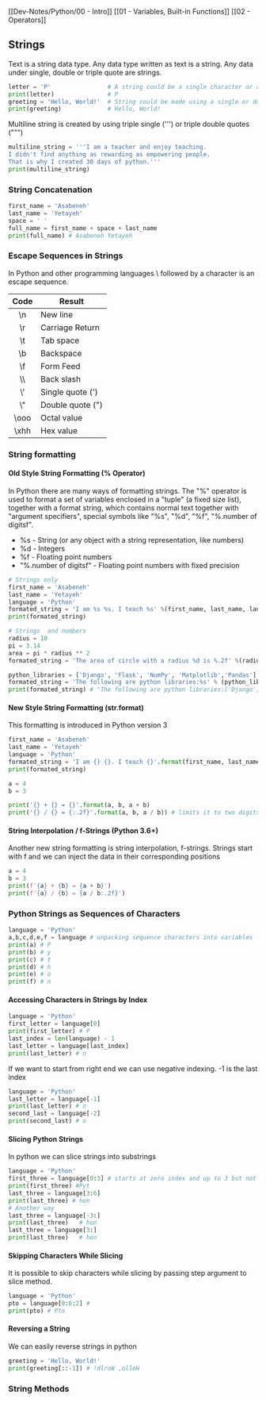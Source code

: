 [[Dev-Notes/Python/00 - Intro]]
[[01 - Variables, Built-in Functions]]
[[02 - Operators]]

## Strings

Text is a string data type. Any data type written as text is a string. Any data under single, double or triple quote are strings.

``` Python
letter = 'P'                # A string could be a single character or a bunch of texts
print(letter)               # P
greeting = 'Hello, World!'  # String could be made using a single or double quote,"Hello, World!"
print(greeting)             # Hello, World!
```

Multiline string is created by using triple single (''') or triple double quotes (""")

``` Python
multiline_string = '''I am a teacher and enjoy teaching.
I didn't find anything as rewarding as empowering people.
That is why I created 30 days of python.'''
print(multiline_string)
```

### String Concatenation

``` Python
first_name = 'Asabeneh'
last_name = 'Yetayeh'
space = ' '
full_name = first_name + space + last_name
print(full_name) # Asabeneh Yetayeh
```

### Escape Sequences in Strings

In Python and other programming languages \ followed by a character is an escape sequence.

| Code | Result           |
|:----:| ---------------- |
|  \n  | New line         |
|  \r  | Carriage Return  |
|  \t  | Tab space        |
|  \b  | Backspace        |
|  \f  | Form Feed        |
| \\\  | Back slash       |
| \\'  | Single quote (') |
| \\"  | Double quote (") |
| \ooo | Octal value      |
| \xhh | Hex value        |

### String formatting

#### Old Style String Formatting (% Operator)

In Python there are many ways of formatting strings. The "%" operator is used to format a set of variables enclosed in a "tuple" (a fixed size list), together with a format string, which contains normal text together with "argument specifiers", special symbols like "%s", "%d", "%f", "%.number of digitsf".

-   %s - String (or any object with a string representation, like numbers)
-   %d - Integers
-   %f - Floating point numbers
-   "%.number of digitsf" - Floating point numbers with fixed precision

``` Python
# Strings only
first_name = 'Asabeneh'
last_name = 'Yetayeh'
language = 'Python'
formated_string = 'I am %s %s. I teach %s' %(first_name, last_name, language)
print(formated_string)

# Strings  and numbers
radius = 10
pi = 3.14
area = pi * radius ** 2
formated_string = 'The area of circle with a radius %d is %.2f' %(radius, area) # 2 refers the 2 significant digits after the point

python_libraries = ['Django', 'Flask', 'NumPy', 'Matplotlib','Pandas']
formated_string = 'The following are python libraries:%s' % (python_libraries)
print(formated_string) # "The following are python libraries:['Django', 'Flask', 'NumPy', 'Matplotlib','Pandas']"
```

#### New Style String Formatting (str.format)

This formatting is introduced in Python version 3

``` Python
first_name = 'Asabeneh'
last_name = 'Yetayeh'
language = 'Python'
formated_string = 'I am {} {}. I teach {}'.format(first_name, last_name, language)
print(formated_string)

a = 4
b = 3

print('{} + {} = {}'.format(a, b, a + b)
print('{} / {} = {:.2f}'.format(a, b, a / b)) # limits it to two digits after decimal
```

#### String Interpolation / f-Strings (Python 3.6+)

Another new string formatting is string interpolation, f-strings. Strings start with f and we can inject the data in their corresponding positions

``` Python
a = 4
b = 3
print(f'{a} + {b} = {a + b}')
print(f'{a} / {b} = {a / b:.2f}')
```

### Python Strings as Sequences of Characters

``` Python
language = 'Python'
a,b,c,d,e,f = language # unpacking sequence characters into variables
print(a) # P
print(b) # y
print(c) # t
print(d) # h
print(e) # o
print(f) # n
```

#### Accessing Characters in Strings by Index

``` Python
language = 'Python'
first_letter = language[0]
print(first_letter) # P
last_index = len(language) - 1
last_letter = language[last_index]
print(last_letter) # n
```

If we want to start from right end we can use negative indexing. -1 is the last index

``` Python
language = 'Python'
last_letter = language[-1]
print(last_letter) # n
second_last = language[-2]
print(second_last) # o
```

#### Slicing Python Strings

In python we can slice strings into substrings

``` Python
language = 'Python'
first_three = language[0:3] # starts at zero index and up to 3 but not include 3
print(first_three) #Pyt
last_three = language[3:6]
print(last_three) # hon
# Another way
last_three = language[-3:]
print(last_three)   # hon
last_three = language[3:]
print(last_three)   # hon
```

#### Skipping Characters While Slicing

It is possible to skip characters while slicing by passing step argument to slice method.

``` Python
language = 'Python'
pto = language[0:6:2] #
print(pto) # Pto
```

#### Reversing a String

We can easily reverse strings in python

``` Python
greeting = 'Hello, World!'
print(greeting[::-1]) # !dlroW ,olleH
```

### String Methods

